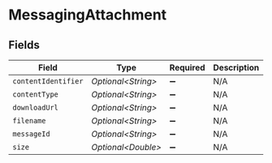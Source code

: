 # MessagingAttachment


## Fields

| Field               | Type                | Required            | Description         |
| ------------------- | ------------------- | ------------------- | ------------------- |
| `contentIdentifier` | *Optional\<String>* | :heavy_minus_sign:  | N/A                 |
| `contentType`       | *Optional\<String>* | :heavy_minus_sign:  | N/A                 |
| `downloadUrl`       | *Optional\<String>* | :heavy_minus_sign:  | N/A                 |
| `filename`          | *Optional\<String>* | :heavy_minus_sign:  | N/A                 |
| `messageId`         | *Optional\<String>* | :heavy_minus_sign:  | N/A                 |
| `size`              | *Optional\<Double>* | :heavy_minus_sign:  | N/A                 |